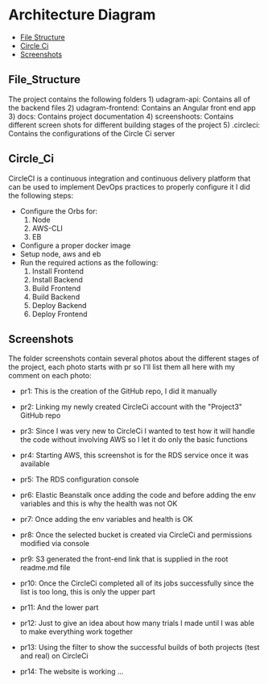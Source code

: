 
# Architecture Diagram

* [File Structure](#File_Structure)
* [Circle Ci](#Circle_Ci)
* [Screenshots](#Screenshots)


## File_Structure
The project contains the following folders
    1) udagram-api: Contains all of the backend files 
    2) udagram-frontend: Contains an Angular front end app
    3) docs: Contains project documentation
    4) screenshoots: Contains different screen shots for different building stages of the project
    5) .circleci: Contains the configurations of the Circle Ci server

## Circle_Ci
CircleCI is a continuous integration and continuous delivery platform that can be used to implement DevOps practices
to properly configure it I did the following steps:

* Configure the Orbs for:
    1) Node
    2) AWS-CLI
    3) EB
* Configure a proper docker image
* Setup node, aws and eb
* Run the required actions as the following:
    1) Install Frontend
    2) Install Backend
    3) Build Frontend
    4) Build Backend
    5) Deploy Backend
    6) Deploy Frontend

## Screenshots
The folder screenshots contain several photos about the different stages of the project, each photo starts with pr<number> so I'll list them all here with my comment on each photo:

* pr1: This is the creation of the GitHub repo, I did it manually

* pr2: Linking my newly created CircleCi account with the "Project3" GitHub repo

* pr3: Since I was very new to CircleCi I wanted to test how it will handle the code without involving AWS so I let it do only the basic functions

* pr4: Starting AWS, this screenshot is for the RDS service once it was available

* pr5: The RDS configuration console

* pr6: Elastic Beanstalk once adding the code and before adding the env variables and this is why the health was not OK

* pr7: Once adding the env variables and health is OK

* pr8: Once the selected bucket is created via CircleCi and permissions modified via console

* pr9: S3 generated the front-end link that is supplied in the root readme.md file

* pr10: Once the CircleCi completed all of its jobs successfully since the list is too long, this is only the upper part

* pr11: And the lower part

* pr12: Just to give an idea about how many trials I made until I was able to make everything work together

* pr13: Using the filter to show the successful builds of both projects (test and real) on CircleCi

* pr14: The website is working ... 